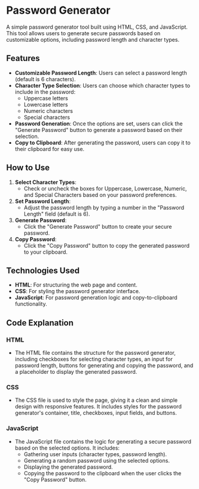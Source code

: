 # Password Generator

A simple password generator tool built using HTML, CSS, and JavaScript. This tool allows users to generate secure passwords based on customizable options, including password length and character types.

## Features

- **Customizable Password Length**: Users can select a password length (default is 6 characters).
- **Character Type Selection**: Users can choose which character types to include in the password:
  - Uppercase letters
  - Lowercase letters
  - Numeric characters
  - Special characters
- **Password Generation**: Once the options are set, users can click the "Generate Password" button to generate a password based on their selection.
- **Copy to Clipboard**: After generating the password, users can copy it to their clipboard for easy use.

## How to Use

1. **Select Character Types**:
   - Check or uncheck the boxes for Uppercase, Lowercase, Numeric, and Special Characters based on your password preferences.
2. **Set Password Length**:
   - Adjust the password length by typing a number in the "Password Length" field (default is 6).
3. **Generate Password**:
   - Click the "Generate Password" button to create your secure password.
4. **Copy Password**:
   - Click the "Copy Password" button to copy the generated password to your clipboard.

## Technologies Used

- **HTML**: For structuring the web page and content.
- **CSS**: For styling the password generator interface.
- **JavaScript**: For password generation logic and copy-to-clipboard functionality.

## Code Explanation

### HTML

- The HTML file contains the structure for the password generator, including checkboxes for selecting character types, an input for password length, buttons for generating and copying the password, and a placeholder to display the generated password.

### CSS

- The CSS file is used to style the page, giving it a clean and simple design with responsive features. It includes styles for the password generator's container, title, checkboxes, input fields, and buttons.

### JavaScript

- The JavaScript file contains the logic for generating a secure password based on the selected options. It includes:
  - Gathering user inputs (character types, password length).
  - Generating a random password using the selected options.
  - Displaying the generated password.
  - Copying the password to the clipboard when the user clicks the "Copy Password" button.
